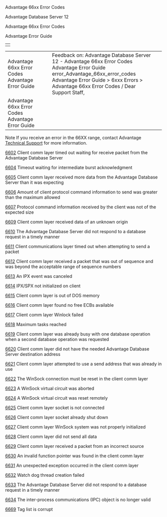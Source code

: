 Advantage 66xx Error Codes




Advantage Database Server 12  

Advantage 66xx Error Codes

Advantage Error Guide

|  |
| --- |
|  |

|  |  |  |  |  |
| --- | --- | --- | --- | --- |
| Advantage 66xx Error Codes  Advantage Error Guide |  |  | Feedback on: Advantage Database Server 12 - Advantage 66xx Error Codes Advantage Error Guide error\_Advantage\_66xx\_error\_codes Advantage Error Guide > 6xxx Errors > Advantage 66xx Error Codes / Dear Support Staff, |  |
| Advantage 66xx Error Codes  Advantage Error Guide |  |  |  |  |

Note If you receive an error in the 66XX range, contact Advantage [Technical Support](master_technical_support_u_s__and_canada.htm) for more information.

[6602](error_6602_client_comm_layer_timed_out_waiting_for_receive_packet_from_the_advantage_database_server.htm) Client comm layer timed out waiting for receive packet from the Advantage Database Server

[6604](error_6604_timeout_waiting_for_intermediate_burst_acknowledgement.htm) Timeout waiting for intermediate burst acknowledgment

[6605](error_6605_client_comm_layer_received_more_data_from_the_advantage_database_server_than_it_was_expecting.htm) Client comm layer received more data from the Advantage Database Server than it was expecting

[6606](error_6606_amount_of_client_protocol_command_information_to_send_was_greater_than_the_maximum_allowed.htm) Amount of client protocol command information to send was greater than the maximum allowed

[6607](error_6607_protocol_command_information_received_by_the_client_was_not_of_the_expected_size.htm) Protocol command information received by the client was not of the expected size

[6609](error_6609_client_comm_layer_received_data_of_an_unknown_origin.htm) Client comm layer received data of an unknown origin

[6610](error_6610_the_advantage_database_server_did_not_respond_to_a_database_request_in_a_timely_manner.htm) The Advantage Database Server did not respond to a database request in a timely manner

[6611](error_6611_client_communications_layer_timed_out_when_attempting_to_send_a_packet.htm) Client communications layer timed out when attempting to send a packet

[6612](error_6612_client_comm_layer_received_a_packet_that_was_out_of_sequence_and_was_beyond_the_acceptable_range_of_sequence_numbers.htm) Client comm layer received a packet that was out of sequence and was beyond the acceptable range of sequence numbers

[6613](error_6613_an_ipx_event_was_canceled.htm) An IPX event was canceled

[6614](error_6614_ipx_spx_not_initialized_on_client.htm) IPX/SPX not initialized on client

[6615](error_6615_client_comm_layer_is_out_of_dos_memory.htm) Client comm layer is out of DOS memory

[6616](error_6616_client_comm_layer_found_no_free_ecbs_available.htm) Client comm layer found no free ECBs available

[6617](error_6617_client_comm_layer_winlock_failed.htm) Client comm layer Winlock failed

[6618](error_6618_maximum_tasks_reached_or_netware_dlls_not_found.htm) Maximum tasks reached

[6619](error_6619_client_comm_layer_was_already_busy_with_one_database_operation_when_a_second_database_operation_was_requested.htm) Client comm layer was already busy with one database operation when a second database operation was requested

[6620](error_6620_client_comm_layer_did_not_have_the_needed_advantage_database_server_destination_address.htm) Client comm layer did not have the needed Advantage Database Server destination address

[6621](error_6621_client_comm_layer_attempted_to_use_a_send_address_that_was_already_in_use.htm) Client comm layer attempted to use a send address that was already in use

[6622](error_6622_the_winsock_connection_must_be_reset_in_the_client_comm_layer.htm) The WinSock connection must be reset in the client comm layer

[6623](error_6623_a_winsock_virtual_circuit_was_aborted.htm) A WinSock virtual circuit was aborted

[6624](error_6624_a_winsock_virtual_circuit_was_reset_remotely.htm) A WinSock virtual circuit was reset remotely

[6625](error_6625_client_comm_layer_socket_is_not_connected.htm) Client comm layer socket is not connected

[6626](error_6626_client_comm_layer_socket_already_shut_down.htm) Client comm layer socket already shut down

[6627](error_6627_client_comm_layer_winsock_system_was_not_properly_initialized.htm) Client comm layer WinSock system was not properly initialized

[6628](error_6628_client_comm_layer_did_not_send_all_data.htm) Client comm layer did not send all data

[6629](error_6629_client_comm_layer_received_a_packet_from_an_incorrect_source.htm) Client comm layer received a packet from an incorrect source

[6630](error_6630_an_invalid_function_pointer_was_found_in_the_client_comm_layer.htm) An invalid function pointer was found in the client comm layer

[6631](error_6631_an_unexpected_exception_occurred_in_the_client_comm_layer.htm) An unexpected exception occurred in the client comm layer

[6632](error_6632_watch_dog_thread_creation_failed.htm) Watch dog thread creation failed

[6633](error_6633_the_advantage_database_server_did_not_respond_to_a_database_request_in_a_timely_manner.htm) The Advantage Database Server did not respond to a database request in a timely manner

[6634](error_6634_the_inter_process_communications_ipc_object_is_no_longer_valid.htm) The inter-process communications (IPC) object is no longer valid

[6669](error_6669_tag_list_is_corrupt.htm) Tag list is corrupt